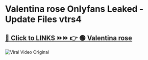 
 # Valentina rose Onlyfans Leaked - Update Files vtrs4

## <h2><a href="https://clipsfans.com/Valentina_rose&ref=git">🔗 Click to LINKS ⏩⏩ 👉 🟢 Valentina rose </a></h2>

<a href="https://clipsfans.com/Valentina_rose&ref=git" rel="nofollow" data-target="animated-image.originalLink"><img src="https://i.ibb.co.com/xMMVF88/686577567.gif" alt="Viral Video Original" style="max-width: 100%; display: inline-block;" data-target="animated-image.originalImage"></a>

